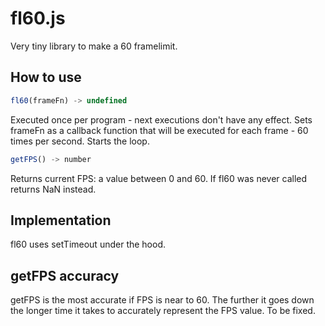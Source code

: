 # fl60.js
Very tiny library to make a 60 framelimit.

## How to use

```JavaScript
fl60(frameFn) -> undefined
```
Executed once per program - next executions don't have any effect. Sets frameFn as a callback function that will be executed for each frame - 60 times per second. Starts the loop.

```JavaScript
getFPS() -> number
```
Returns current FPS: a value between 0 and 60. If fl60 was never called returns NaN instead.

## Implementation
fl60 uses setTimeout under the hood.

## getFPS accuracy
getFPS is the most accurate if FPS is near to 60. The further it goes down the longer time it takes to accurately represent the FPS value. To be fixed.
